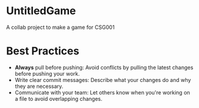 # UntitledGame
A collab project to make a game for CSG001

# Best Practices
- **Always** pull before pushing: Avoid conflicts by pulling the latest changes before pushing your work.
- Write clear commit messages: Describe what your changes do and why they are necessary.
- Communicate with your team: Let others know when you're working on a file to avoid overlapping changes.
